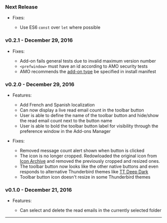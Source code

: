 ### Next Release

+ Fixes:

  - Use ES6 `const` over `let` where possible

### v0.2.1 - December 29, 2016

+ Fixes:

  - Add-on fails general tests due to invalid maximum version number
  - `<prefwindow>` must have an id according to AMO security tests
  - AMO recommends the [add-on type][3] be specified in install manifest


### v0.2.0 - December 29, 2016

+ Features:

  - Add French and Spanish localization
  - Can now display a live read email count in the toolbar button
  - User is able to define the name of the toolbar button and hide/show the read
    email count next to the button name
  - User is able to bold the toolbar button label for visibility through the
    preference window in the Add-ons Manager

+ Fixes:

  - Removed message count alert shown when button is clicked
  - The icon is no longer cropped. Redowloaded the original icon from
    [Icon Archive][2] and removed the previously cropped and resized ones.
  - The toolbar button now looks like the other native buttons and even responds to
    alternative Thunderbird themes like [TT Deep Dark][1]
  - Toolbar button icon doesn't resize in some Thunderbird themes

### v0.1.0 - December 21, 2016

+ Features:

  - Can select and delete the read emails in the currently selected folder

---

[1]: https://addons.mozilla.org/en-us/thunderbird/addon/tt-deepdark/
[2]: http://www.iconarchive.com/show/email-icons-by-seanau/Delete-icon.html
[3]: https://developer.mozilla.org/en-US/Add-ons/Install_Manifests#type
